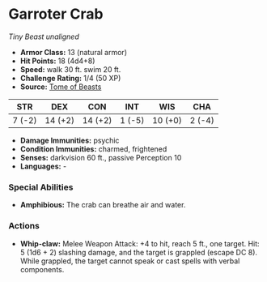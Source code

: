 # Garroter Crab

*Tiny* *Beast* *unaligned*

- **Armor Class:** 13 (natural armor)
- **Hit Points:** 18 (4d4+8)
- **Speed:** walk 30 ft. swim 20 ft.
- **Challenge Rating:** 1/4 (50 XP)
- **Source:** [Tome of Beasts](https://koboldpress.com/kpstore/product/tome-of-beasts-for-5th-edition-print/)

| STR | DEX | CON | INT | WIS | CHA |
| --- | --- | --- | --- | --- | --- |
| 7 (-2) | 14 (+2) | 14 (+2) | 1 (-5) | 10 (+0) | 2 (-4) |

- **Damage Immunities:** psychic
- **Condition Immunities:** charmed, frightened
- **Senses:** darkvision 60 ft., passive Perception 10
- **Languages:** -
### Special Abilities
- **Amphibious:** The crab can breathe air and water.
### Actions
- **Whip-claw:** Melee Weapon Attack: +4 to hit, reach 5 ft., one target. Hit: 5 (1d6 + 2) slashing damage, and the target is grappled (escape DC 8). While grappled, the target cannot speak or cast spells with verbal components.
